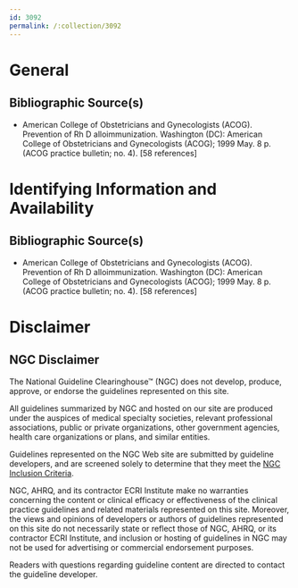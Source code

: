 ```yaml
---
id: 3092
permalink: /:collection/3092
---
```


# General

## Bibliographic Source(s)

- American College of Obstetricians and Gynecologists (ACOG). Prevention of Rh D alloimmunization. Washington (DC): American College of Obstetricians and Gynecologists (ACOG); 1999 May. 8 p. (ACOG practice bulletin; no. 4). [58 references]

# Identifying Information and Availability

## Bibliographic Source(s)

- American College of Obstetricians and Gynecologists (ACOG). Prevention of Rh D alloimmunization. Washington (DC): American College of Obstetricians and Gynecologists (ACOG); 1999 May. 8 p. (ACOG practice bulletin; no. 4). [58 references]

# Disclaimer

## NGC Disclaimer

The National Guideline Clearinghouse™ (NGC) does not develop, produce, approve, or endorse the guidelines represented on this site.

All guidelines summarized by NGC and hosted on our site are produced under the auspices of medical specialty societies, relevant professional associations, public or private organizations, other government agencies, health care organizations or plans, and similar entities.

Guidelines represented on the NGC Web site are submitted by guideline developers, and are screened solely to determine that they meet the [NGC Inclusion Criteria](/help-and-about/summaries/inclusion-criteria).

NGC, AHRQ, and its contractor ECRI Institute make no warranties concerning the content or clinical efficacy or effectiveness of the clinical practice guidelines and related materials represented on this site. Moreover, the views and opinions of developers or authors of guidelines represented on this site do not necessarily state or reflect those of NGC, AHRQ, or its contractor ECRI Institute, and inclusion or hosting of guidelines in NGC may not be used for advertising or commercial endorsement purposes.

Readers with questions regarding guideline content are directed to contact the guideline developer.

